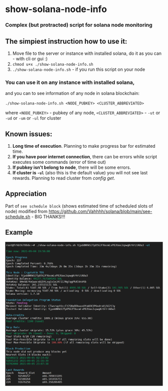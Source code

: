 # show-solana-node-info
### Complex (but protracted) script for solana node monitoring

## The simpiest instruction how to use it:

1. Move file to the server or instance with installed solana, do it as you can - with cli or gui :)
2. `chmod u+x ./show-solana-node-info.sh`
3. `./show-solana-node-info.sh` - if you run this script on your node

### You can use it on any instance with installed solana,
and you can to see information of any node in solana blockchain:

`./show-solana-node-info.sh <NODE_PUBKEY> <CLUSTER_ABBREVIATED>`

where
`<NODE_PUBKEY>` - pubkey of any node, 
`<CLUSTER_ABBREVIATED>` - `-ut` or `-ud` or `-um` or `-ul` for cluster

## Known issues:
1. **Long time of execution**. Planning to make progress bar for estimated time.
2. **If you have poor internet connection**, there can be errors while script executes some commands (error of time out)
3. **If pubkey isn't belong to node**, there will be some errors.
4. **If cluster is `-ul`** (also this is the default value) you will not see last rewards. Planning to read cluster from *config get*.

## Appreciation
Part of `see schedule block` (shows estimated time of scheduled slots of node) modified from https://github.com/Vahhhh/solana/blob/main/see-schedule.sh - BIG THANKS!!!

## Example
![My TDS node](/example1.png "My TDS node info")
